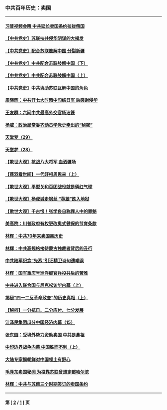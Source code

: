 ### 中共百年历史：卖国
---
#### [习普视频会晤 中共延长卖国条约拉拢俄国](../../pages/nf1176117/n13060971.md?02130430) 
#### [【中共党史】苏联扶共侵华阴谋的大揭发](../../pages/nf1176117/n13056050.md?02130430) 
#### [【中共党史】配合苏联肢解中国 分裂新疆](../../pages/nf1176117/n13040700.md?02130430) 
#### [【中共党史】中共配合苏联肢解中国（下）](../../pages/nf1176117/n13035660.md?02130430) 
#### [【中共党史】中共配合苏联肢解中国（上）](../../pages/nf1176117/n13030262.md?02130430) 
#### [【中共党史】中共协助苏联瓦解中国的角色](../../pages/nf1176117/n13018109.md?02130430) 
#### [周晓辉：中共开七大时暗中勾结日军 后感谢侵华](../../pages/nf1176117/n12921960.md?02130430) 
#### [王友群：六问中共最高外交官杨洁篪](../../pages/nf1176117/n12836495.md?02130430) 
#### [杨威：政治局常委齐动员学党史牵出的“秘密”](../../pages/nf1176117/n12764642.md?02130430) 
#### [天堂梦（29）](../../pages/nf1176117/n12408465.md?02130430) 
#### [天堂梦（28）](../../pages/nf1176117/n12408309.md?02130430) 
#### [【欺世大观】抗战八大将军 血洒疆场](../../pages/nf1176117/n12357044.md?02130430) 
#### [【薇羽看世间】一代奸相周恩来（上）](../../pages/nf1176117/n12401109.md?02130430) 
#### [【欺世大观】平型关和百团战役就是俩红气球](../../pages/nf1176117/n12359157.md?02130430) 
#### [【欺世大观】杨虎城走钢丝 “英雄”跌入地狱](../../pages/nf1176117/n12358840.md?02130430) 
#### [【欺世大观】千古恨！张学良自称罪人中的罪魁](../../pages/nf1176117/n12358629.md?02130430) 
#### [美高院：川普政府有权更改奥式健保的节育条款](../../pages/nf1176117/n12242171.md?02130430) 
#### [林辉：中共70年来卖国黑历史](../../pages/nf1176117/n11552181.md?02130430) 
#### [林辉：中共高规格接待蒙古独裁者背后的丑行](../../pages/nf1176117/n11225005.md?02130430) 
#### [中共陆军纪念“先烈”引汪精卫诗句遭嘲讽](../../pages/nf1176117/n11153345.md?02130430) 
#### [林辉：国军重庆号巡洋舰官兵投共后的苦难](../../pages/nf1176117/n10997801.md?02130430) 
#### [中共进入联合国与尼克松访华内幕（上）](../../pages/nf1176117/n10138788.md?02130430) 
#### [揭秘“四一二反革命政变”的历史真相（上）](../../pages/nf1176117/n9996650.md?02130430) 
#### [【秘档】一分抗日、二分应付、七分发展](../../pages/nf1176117/n9331484.md?02130430) 
#### [江泽民集团瓜分中国经济内幕（15）](../../pages/nf1176117/n9268584.md?02130430) 
#### [张东园：受境外势力资助卖国 中共是鼻祖](../../pages/nf1176117/n9272480.md?02130430) 
#### [中印边界战争内幕 中国胜而不利（上）](../../pages/nf1176117/n9252458.md?02130430) 
#### [大陆专家揭朝鲜对中国领土有野心](../../pages/nf1176117/n9074056.md?02130430) 
#### [毛泽东卖国秘闻 为投靠苏联曾想定都哈尔滨](../../pages/nf1176117/n9058631.md?02130430) 
#### [林辉：中共与苏俄三个时期签订的卖国条约](../../pages/nf1176117/n9036062.md?02130430) 

---
#### 第 [ [2](./2.md?02130430) / [1](./1.md?02130430) ] 页
